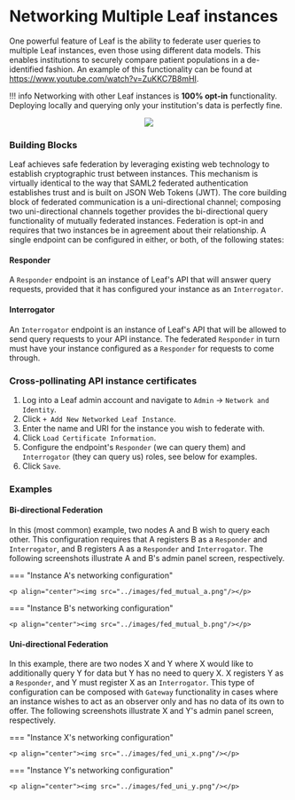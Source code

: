 # Networking Multiple Leaf instances
One powerful feature of Leaf is the ability to federate user queries to multiple Leaf instances, even those using different data models. This enables institutions to securely compare patient populations in a de-identified fashion. An example of this functionality can be found at <a href="https://www.youtube.com/watch?v=ZuKKC7B8mHI" target="_blank">https://www.youtube.com/watch?v=ZuKKC7B8mHI</a>. 

!!! info 
    Networking with other Leaf instances is **100% opt-in** functionality. Deploying locally and querying only your institution's data is perfectly fine.

<p align="center"><img src="../images/multi_instance_no_header.png"/></p>

### Building Blocks
Leaf achieves safe federation by leveraging existing web technology to establish cryptographic trust between instances. This mechanism is virtually identical to the way that SAML2 federated authentication establishes trust and is built on JSON Web Tokens (JWT). The core building block of federated communication is a uni-directional channel; composing two uni-directional channels together provides the bi-directional query functionality of mutually federated instances. Federation is opt-in and requires that two instances be in agreement about their relationship. A single endpoint can be configured in either, or both, of the following states:

#### Responder
A `Responder` endpoint is an instance of Leaf's API that will answer query requests, provided that it has configured your instance as an `Interrogator`.

#### Interrogator
An `Interrogator` endpoint is an instance of Leaf's API that will be allowed to send query requests to your API instance. The federated `Responder` in turn must have your instance configured as a `Responder` for requests to come through.

### Cross-pollinating API instance certificates
1. Log into a Leaf admin account and navigate to `Admin` -> `Network and Identity`.
2. Click `+ Add New Networked Leaf Instance`.
3. Enter the name and URI for the instance you wish to federate with.
4. Click `Load Certificate Information`.
5. Configure the endpoint's `Responder` (we can query them) and `Interrogator` (they can query us) roles, see below for examples.
6. Click `Save`.


### Examples
#### Bi-directional Federation
In this (most common) example, two nodes A and B wish to query each other. This configuration requires that A registers B as a `Responder` and `Interrogator`, and B registers A as a `Responder` and `Interrogator`. The following screenshots illustrate A and B's admin panel screen, respectively.

=== "Instance A's networking configuration"

    <p align="center"><img src="../images/fed_mutual_a.png"/></p>

=== "Instance B's networking configuration"

    <p align="center"><img src="../images/fed_mutual_b.png"/></p>


#### Uni-directional Federation
In this example, there are two nodes X and Y where X would like to additionally query Y for data but Y has no need to query X. X registers Y as a `Responder`, and Y must register X as an `Interrogator`. This type of configuration can be composed with `Gateway` functionality in cases where an instance wishes to act as an observer only and has no data of its own to offer. The following screenshots illustrate X and Y's admin panel screen, respectively.

=== "Instance X's networking configuration"

    <p align="center"><img src="../images/fed_uni_x.png"/></p>

=== "Instance Y's networking configuration"

    <p align="center"><img src="../images/fed_uni_y.png"/></p>
